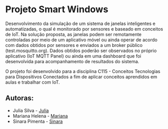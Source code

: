 # Projeto Smart Windows

<p>Desenvolvimento da simulação de um sistema de janelas inteligentes e automatizadas, o qual é monitorado por sensores e baseado em conceitos de IoT. Na solução proposta, as janelas podem ser remotamente controladas por meio de um aplicativo móvel ou ainda operar de acordo com dados obtidos por sensores e enviados a um broker público (test.mosquitto.org). Dados obtidos poderão ser observados no próprio aplicativo (IoT MQTT Panel) ou ainda em uma dashboard que foi desenvolvida para acompanhamento de resultados do sistema. </p>

<p>O projeto foi desenvolvido para a disciplina C115 - Conceitos Tecnologias para Dispositivos Conectados a fim de aplicar conceitos aprendidos em aulas e trabalhar com IoT.</p>

## Autoras:
- Julia Silva - [Julia](https://github.com/juliadsilva)
- Mariana Helena - [Mariana](https://github.com/Mariana-Helena)
- Sinara Pimenta - [Sinara](https://github.com/SinaraPimenta)
